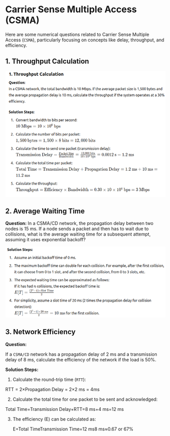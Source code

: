 # Carrier Sense Multiple Access (CSMA)

Here are some numerical questions related to Carrier Sense Multiple Access (`CSMA`), particularly focusing on concepts like delay, throughput, and efficiency.

## 1. Throughput Calculation

![1. Throughput Calculation](Throughput-Calculation.png)

## 2. Average Waiting Time

**Question:**
In a CSMA/CD network, the propagation delay between two nodes is 15 ms. If a node sends a packet and then has to wait due to collisions, what is the average waiting time for a subsequent attempt, assuming it uses exponential backoff?

![Average Waiting Time](image.png)

## 3. Network Efficiency

**Question:**

If a `CSMA/CD` network has a propagation delay of 2 ms and a transmission delay of 8 ms, calculate the efficiency of the network if the load is 50%.

**Solution Steps:**

1. Calculate the round-trip time (`RTT`):

RTT = 2×Propagation Delay = 2×2 ms = 4ms

2. Calculate the total time for one packet to be sent and acknowledged:

Total Time=Transmission Delay+RTT=8 ms+4 ms=12 ms

3. The efficiency (E) can be calculated as:

   E=Total TimeTransmission Time​=12 ms8 ms​≈0.67 or 67%
